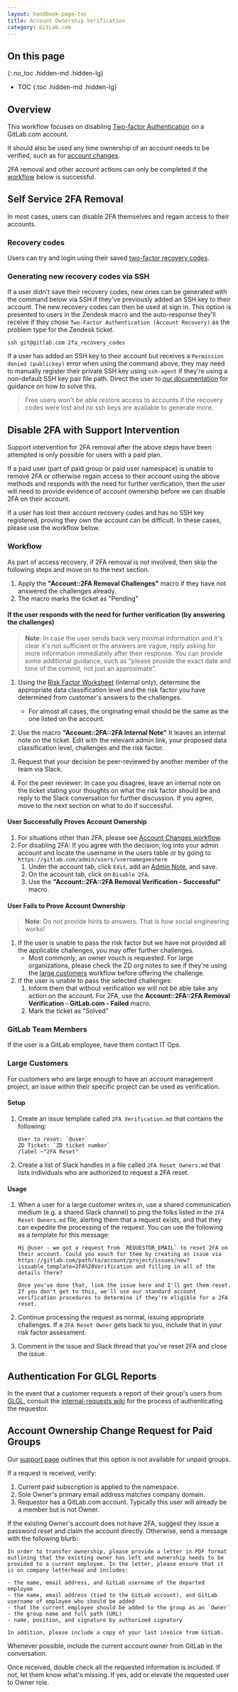 ```yaml
---
layout: handbook-page-toc
title: Account Ownership Verification
category: GitLab.com
---
```


## On this page
{:.no_toc .hidden-md .hidden-lg}

- TOC
{:toc .hidden-md .hidden-lg}

## Overview

This workflow focuses on  disabling [Two-factor Authentication](http://docs.gitlab.com/ee/profile/two_factor_authentication.html) on a GitLab.com account.

It should also be used any time ownership of an account needs to be verified, such as for [account changes](/handbook/support/workflows/account_changes.html).

2FA removal and other account actions can only be completed if the [workflow](#workflow) below is successful.

## Self Service 2FA Removal

In most cases, users can disable 2FA themselves and regain access to their accounts.

### Recovery codes

Users can try and login using their saved [two-factor recovery codes](https://docs.gitlab.com/ee/user/profile/account/two_factor_authentication.html#recovery-codes).

### Generating new recovery codes via SSH

If a user didn't save their recovery codes, new ones can be generated with the command below via SSH if they've previously added an SSH key to their account. The new recovery codes can then be used at sign in. This option is presented to users in the Zendesk macro and the auto-response they'll receive if they chose `Two-Factor Authentication (Account Recovery)` as the problem type for the Zendesk ticket.

```plain
ssh git@gitlab.com 2fa_recovery_codes
```

If a user has added an SSH key to their account but receives a `Permission denied (publickey)` error when using the command above, they may need to manually register their private SSH key using `ssh-agent` if they're using a non-default SSH key pair file path. Direct the user to [our documentation](https://docs.gitlab.com/ee/ssh/README.html#working-with-non-default-ssh-key-pair-paths) for guidance on how to solve this.

> Free users won't be able restore access to accounts if the recovery codes were lost and no ssh keys are available to generate more.

## Disable 2FA with Support Intervention

Support intervention for 2FA removal after the above steps have been attempted is only possible for users with a paid plan.

If a paid user (part of paid group or paid user namespace) is unable to remove 2FA or otherwise regain access to their account using the above methods and responds with the need for further verification, then the user will need to provide evidence of account ownership before we can disable 2FA on their account.

If a user has lost their account recovery codes and has no SSH key registered, proving they own the account can be difficult. 
In these cases, please use the workflow below.

### Workflow

As part of access recovery, if 2FA removal is not involved, then skip the following steps and move on to the next section.

1. Apply the **"Account::2FA Removal Challenges"** macro if they have not answered the challenges already.
1. The macro marks the ticket as "Pending"

#### If the user responds with the need for further verification (by answering the challenges)

> **Note**: In case the user sends back very minimal information and it's clear it's not sufficient or the answers are vague, reply asking for more information immediately after their response. You can provide some additional guidance, such as "please provide the exact date and time of the commit, not just an approximate".

1. Using the [Risk Factor Worksheet](https://drive.google.com/drive/u/0/search?q=Risk%20factor%20worksheet%20parent:1nI4lCILooN-0U_RmPJP6_cNyIDgXJR99) (internal only), determine the appropriate data classification level and the risk factor you have determined from customer's answers to the challenges.

   - For almost all cases, the originating email should be the same as the one listed on the account.

1. Use the macro **"Account::2FA::2FA Internal Note"** It leaves an internal note on the ticket. Edit with the relevant admin link, your proposed data classification level, challenges and the risk factor.

1. Request that your decision be peer-reviewed by another member of the team via Slack.

1. For the peer reviewer: In case you disagree, leave an internal note on the ticket stating your thoughts on what the risk factor should be and reply to the Slack conversation for further discussion. If you agree, move to the next section on what to do if successful.

#### User Successfully Proves Account Ownership

1. For situations other than 2FA, please see [Account Changes workflow](account_changes.html).
1. For disabling 2FA: If you agree with the decision; log into your admin account and locate the username in the users table or by going to `https://gitlab.com/admin/users/usernamegoeshere`
      1. Under the account tab, click `Edit`, add an [Admin Note](/handbook/support/workflows/admin_note.html), and save.
      1. On the account tab, click on `Disable 2FA`.
      1. Use the **"Account::2FA::2FA Removal Verification - Successful"** macro.

#### User Fails to Prove Account Ownership

> **Note**: Do _not_ provide hints to answers. That is how social engineering works!

1. If the user is unable to pass the risk factor but we have not provided all the applicable challenges, you may offer further challenges.
   - Most commonly, an owner vouch is requested. For large organizations, please check the ZD org notes to see if they're using the [large customers](#large-customers) workflow before offering the challenge.
1. If the user is unable to pass the selected challenges:
   1. Inform them that without verification we will not be able take any action on the account. For 2FA, use the **Account::2FA::2FA Removal Verification - GitLab.com - Failed** macro.
   1. Mark the ticket as "Solved"

### GitLab Team Members

If the user is a GitLab employee, have them contact IT Ops.

### Large Customers

For customers who are large enough to have an account management project, an issue within their specific project can be used as verification.

#### Setup

1. Create an issue template called `2FA Verification.md` that contains the following:

   ```plain
   User to reset: `@user`
   ZD Ticket: `ZD ticket number`
   /label ~"2FA Reset"
   ```

1. Create a list of Slack handles in a file called `2FA Reset Owners.md` that lists individuals who are authorized to request a 2FA reset.

#### Usage

1. When a user for a large customer writes in, use a shared communication medium (e.g. a shared Slack channel) to ping the folks listed in the `2FA Reset Owners.md` file, alerting them that a request exists, and that they can expedite the processing of the request. You can use the following as a template for this message:

   ```plain
   Hi @user - we got a request from `REQUESTOR_EMAIL` to reset 2FA on their account. Could you vouch for them by creating an issue via https://gitlab.com/path/to/account/project/issues/new?issuable_template=2FA%20Verification and filling in all of the details there?

   Once you've done that, link the issue here and I'll get them reset. If you don't get to this, we'll use our standard account verification procedures to determine if they're eligible for a 2FA reset.
   ```

1. Continue processing the request as normal, issuing appropriate challenges. If a `2FA Reset Owner` gets back to you, include that in your risk factor assessment.
1. Comment in the issue and Slack thread that you've reset 2FA and close the issue.

## Authentication For GLGL Reports

In the event that a customer requests a report of their group's users from [GLGL](https://gitlab.com/gitlab-com/support/toolbox/glgl), consult the [internal-requests wiki](https://gitlab.com/gitlab-com/support/internal-requests/-/wikis/Procedures/GLGL-Report-Authentication) for the process of authenticating the requestor.

## Account Ownership Change Request for Paid Groups

Our [support page](https://about.gitlab.com/support/#ownership-disputes) outlines that this option is not available for unpaid groups.

If a request is received, verify:

1. Current paid subscription is applied to the namespace.
1. Sole Owner's primary email address matches company domain.
1. Requestor has a GitLab.com account. Typically this user will already be a member but is not Owner.

If the existing Owner's account does not have 2FA, suggest they issue a password reset and claim the account directly. Otherwise, send a message with the following blurb:

```plain
In order to transfer ownership, please provide a letter in PDF format outlining that the existing owner has left and ownership needs to be provided to a current employee. In the letter, please ensure that it is on company letterhead and includes:

- the name, email address, and GitLab username of the departed employee
- the name, email address (tied to the GitLab account), and GitLab username of employee who should be added
- that the current employee should be added to the group as an `Owner`
- the group name and full path (URL)
- name, position, and signature by authorized signatory

In addition, please include a copy of your last invoice from GitLab.
```

Whenever possible, include the current account owner from GitLab in the conversation.

Once received, double check all the requested information is included. If not, let them know what's missing. If yes, add or elevate the requested user to Owner role.